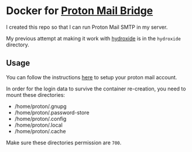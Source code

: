 # Docker for [Proton Mail Bridge](https://github.com/ProtonMail/proton-bridge)

I created this repo so that I can run Proton Mail SMTP in my server.

My previous attempt at making it work with
[hydroxide](https://github.com/emersion/hydroxide) is in the `hydroxide`
directory.

## Usage

You can follow the instructions
[here](https://pychao.com/2020/06/10/update-on-using-protonmail-bridge-on-headless-wordpress-linux-servers/)
to setup your proton mail account.

In order for the login data to survive the container re-creation, you need to
mount these directories:

* /home/proton/.gnupg
* /home/proton/.password-store
* /home/proton/.config
* /home/proton/.local
* /home/proton/.cache

Make sure these directories permission are `700`.
